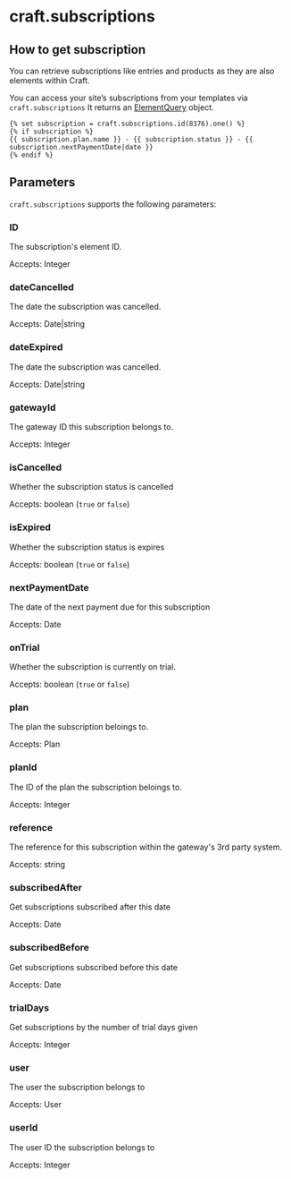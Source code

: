 # craft.subscriptions

## How to get subscription

You can retrieve subscriptions like entries and products as they are also elements within Craft.

You can access your site’s subscriptions from your templates via `craft.subscriptions`
It returns an [ElementQuery](https://github.com/craftcms/docs/blob/v3/en/element-queries.md) object.

```twig
{% set subscription = craft.subscriptions.id(8376).one() %}
{% if subscription %}
{{ subscription.plan.name }} - {{ subscription.status }} - {{ subscription.nextPaymentDate|date }}
{% endif %}
```

## Parameters

`craft.subscriptions` supports the following parameters:

### ID
The subscription's element ID.

Accepts: Integer

### dateCancelled
The date the subscription was cancelled.

Accepts: Date|string

### dateExpired
The date the subscription was cancelled.

Accepts: Date|string

### gatewayId
The gateway ID this subscription belongs to.

Accepts: Integer

### isCancelled
Whether the subscription status is cancelled

Accepts: boolean (`true` or `false`)

### isExpired
Whether the subscription status is expires

Accepts: boolean (`true` or `false`)

### nextPaymentDate
The date of the next payment due for this subscription

Accepts: Date

### onTrial
Whether the subscription is currently on trial.

Accepts: boolean (`true` or `false`)

### plan
The plan the subscription beloings to.

Accepts: Plan

### planId
The ID of the plan the subscription beloings to.

Accepts: Integer

### reference
The reference for this subscription within the gateway's 3rd party system.

Accepts: string

### subscribedAfter
Get subscriptions subscribed after this date

Accepts: Date

### subscribedBefore
Get subscriptions subscribed before this date

Accepts: Date

### trialDays
Get subscriptions by the number of trial days given

Accepts: Integer

### user
The user the subscription belongs to

Accepts: User

### userId
The user ID the subscription belongs to

Accepts: Integer
